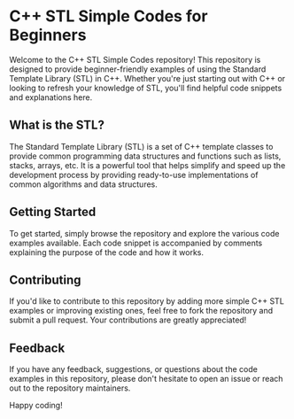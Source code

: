 # C++ STL Simple Codes for Beginners

Welcome to the C++ STL Simple Codes repository! This repository is designed to provide beginner-friendly examples of using the Standard Template Library (STL) in C++. Whether you're just starting out with C++ or looking to refresh your knowledge of STL, you'll find helpful code snippets and explanations here.

## What is the STL?

The Standard Template Library (STL) is a set of C++ template classes to provide common programming data structures and functions such as lists, stacks, arrays, etc. It is a powerful tool that helps simplify and speed up the development process by providing ready-to-use implementations of common algorithms and data structures.

## Getting Started

To get started, simply browse the repository and explore the various code examples available. Each code snippet is accompanied by comments explaining the purpose of the code and how it works.

## Contributing

If you'd like to contribute to this repository by adding more simple C++ STL examples or improving existing ones, feel free to fork the repository and submit a pull request. Your contributions are greatly appreciated!

## Feedback

If you have any feedback, suggestions, or questions about the code examples in this repository, please don't hesitate to open an issue or reach out to the repository maintainers.

Happy coding!
